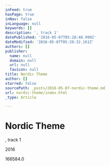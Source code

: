 ```yaml
---
inFeed: true
hasPage: true
inNav: false
inLanguage: null
keywords: []
description: ', track 1'
datePublished: '2016-05-07T05:28:48.999Z'
dateModified: '2016-05-07T05:28:32.161Z'
authors: []
publisher:
  name: null
  domain: null
  url: null
  favicon: null
title: Nordic Theme
author: []
starred: false
sourcePath: _posts/2016-05-07-nordic-theme.md
url: nordic-theme/index.html
_type: Article

---
```

# Nordic Theme

, track 1

2016

166584.0